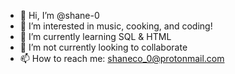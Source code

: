 - 👋 Hi, I’m @shane-0
- 👀 I’m interested in music, cooking, and coding!
- 🌱 I’m currently learning SQL & HTML
- 💞️ I’m not currently looking to collaborate
- 📫 How to reach me: shaneco_0@protonmail.com

<!---
shane-0/shane-0 is a ✨ special ✨ repository because its `README.md` (this file) appears on your GitHub profile.
You can click the Preview link to take a look at your changes.
--->
